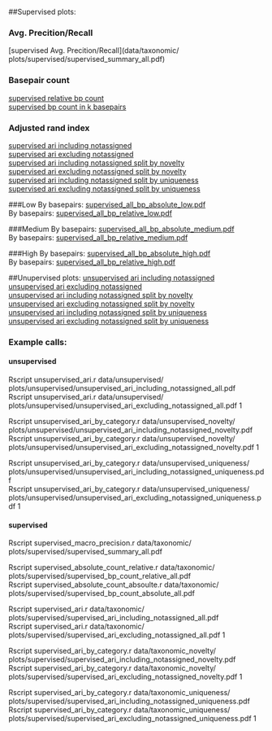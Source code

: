 ##Supervised plots:
### Avg. Precition/Recall
[supervised Avg. Precition/Recall](data/taxonomic/ plots/supervised/supervised_summary_all.pdf)  

### Basepair count
[supervised relative bp count](plots/supervised/supervised_bp_count_relative_all.pdf)  
[supervised bp count in k basepairs](plots/supervised/supervised_bp_count_absolute_all.pdf)  

### Adjusted rand index
[supervised ari including notassigned](plots/supervised/supervised_ari_including_notassigned_all.pdf)  
[supervised ari excluding notassigned](plots/supervised/supervised_ari_excluding_notassigned_all.pdf)  
[supervised ari including notassigned split by novelty](plots/supervised/supervised_ari_including_notassigned_novelty.pdf)  
[supervised ari excluding notassigned split by novelty](plots/supervised/supervised_ari_excluding_notassigned_novelty.pdf)  
[supervised ari including notassigned split by uniqueness](plots/supervised/supervised_ari_including_notassigned_uniqueness.pdf)  
[supervised ari excluding notassigned split by uniqueness](plots/supervised/supervised_ari_excluding_notassigned_uniqueness.pdf)  

###Low
By basepairs: [supervised_all_bp_absolute_low.pdf](plots/supervised/supervised_all_bp_absolute_low.pdf)  
By basepairs: [supervised_all_bp_relative_low.pdf](plots/supervised/supervised_all_bp_relative_low.pdf)  

###Medium
By basepairs: [supervised_all_bp_absolute_medium.pdf](plots/supervised/supervised_all_bp_absolute_medium.pdf)  
By basepairs: [supervised_all_bp_relative_medium.pdf](plots/supervised/supervised_all_bp_relative_medium.pdf)  

###High
By basepairs: [supervised_all_bp_absolute_high.pdf](plots/supervised/supervised_all_bp_absolute_high.pdf)  
By basepairs: [supervised_all_bp_relative_high.pdf](plots/supervised/supervised_all_bp_relative_high.pdf)  

##Unupervised plots:
[unsupervised ari including notassigned](plots/unsupervised/unsupervised_ari_including_notassigned_all.pdf)  
[unsupervised ari excluding notassigned](plots/unsupervised/unsupervised_ari_excluding_notassigned_all.pdf)  
[unsupervised ari including notassigned split by novelty](plots/unsupervised/unsupervised_ari_including_notassigned_novelty.pdf)  
[unsupervised ari excluding notassigned split by novelty](plots/unsupervised/unsupervised_ari_excluding_notassigned_novelty.pdf)  
[unsupervised ari including notassigned split by uniqueness](plots/unsupervised/unsupervised_ari_including_notassigned_uniqueness.pdf)  
[unsupervised ari excluding notassigned split by uniqueness](plots/unsupervised/unsupervised_ari_excluding_notassigned_uniqueness.pdf)  


### Example calls:

#### unsupervised
Rscript unsupervised_ari.r data/unsupervised/ plots/unsupervised/unsupervised_ari_including_notassigned_all.pdf  
Rscript unsupervised_ari.r data/unsupervised/ plots/unsupervised/unsupervised_ari_excluding_notassigned_all.pdf 1  

Rscript unsupervised_ari_by_category.r data/unsupervised_novelty/ plots/unsupervised/unsupervised_ari_including_notassigned_novelty.pdf  
Rscript unsupervised_ari_by_category.r data/unsupervised_novelty/ plots/unsupervised/unsupervised_ari_excluding_notassigned_novelty.pdf 1  

Rscript unsupervised_ari_by_category.r data/unsupervised_uniqueness/ plots/unsupervised/unsupervised_ari_including_notassigned_uniqueness.pdf  
Rscript unsupervised_ari_by_category.r data/unsupervised_uniqueness/ plots/unsupervised/unsupervised_ari_excluding_notassigned_uniqueness.pdf 1  

#### supervised
Rscript supervised_macro_precision.r data/taxonomic/ plots/supervised/supervised_summary_all.pdf  

Rscript supervised_absolute_count_relative.r data/taxonomic/ plots/supervised/supervised_bp_count_relative_all.pdf  
Rscript supervised_absolute_count_absoulte.r data/taxonomic/ plots/supervised/supervised_bp_count_absolute_all.pdf  

Rscript supervised_ari.r data/taxonomic/ plots/supervised/supervised_ari_including_notassigned_all.pdf  
Rscript supervised_ari.r data/taxonomic/ plots/supervised/supervised_ari_excluding_notassigned_all.pdf 1  

Rscript supervised_ari_by_category.r data/taxonomic_novelty/ plots/supervised/supervised_ari_including_notassigned_novelty.pdf  
Rscript supervised_ari_by_category.r data/taxonomic_novelty/ plots/supervised/supervised_ari_excluding_notassigned_novelty.pdf 1  

Rscript supervised_ari_by_category.r data/taxonomic_uniqueness/ plots/supervised/supervised_ari_including_notassigned_uniqueness.pdf  
Rscript supervised_ari_by_category.r data/taxonomic_uniqueness/ plots/supervised/supervised_ari_excluding_notassigned_uniqueness.pdf 1  


